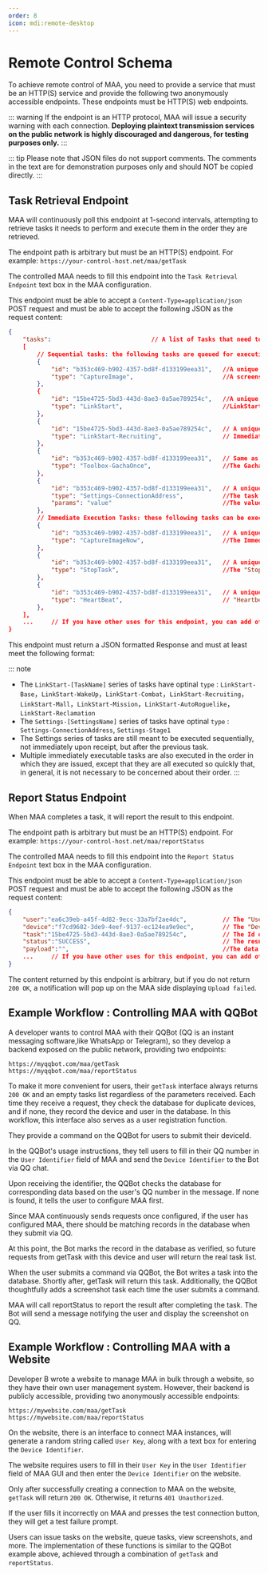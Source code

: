 ```yaml
---
order: 8
icon: mdi:remote-desktop
---
```


# Remote Control Schema

To achieve remote control of MAA, you need to provide a service that must be an HTTP(S) service and provide the following two anonymously accessible endpoints. These endpoints must be HTTP(S) web endpoints.

::: warning
If the endpoint is an HTTP protocol, MAA will issue a security warning with each connection. **Deploying plaintext transmission services on the public network is highly discouraged and dangerous, for testing purposes only.**
:::

::: tip
Please note that JSON files do not support comments. The comments in the text are for demonstration purposes only and should NOT be copied directly.
:::

## Task Retrieval Endpoint

MAA will continuously poll this endpoint at 1-second intervals, attempting to retrieve tasks it needs to perform and execute them in the order they are retrieved.

The endpoint path is arbitrary but must be an HTTP(S) endpoint. For example: `https://your-control-host.net/maa/getTask`

The controlled MAA needs to fill this endpoint into the `Task Retrieval Endpoint` text box in the MAA configuration.

This endpoint must be able to accept a `Content-Type=application/json` POST request and must be able to accept the following JSON as the request content:

```json
{
    "tasks":                            // A list of Tasks that need to be allowed to be executed by the MAA, the types supported currently are shown in the example, and the connection is considered invalid if the tasks do not exist.
    [
        // Sequential tasks: the following tasks are queued for execution in the order in which they are issued.
        {
            "id": "b353c469-b902-4357-bd8f-d133199eea31",   //A unique uuid for the task, type : string, which will be used when reporting on the task.
            "type": "CaptureImage",                         //A screenshot task that takes a screenshot of the current emulator and puts it in the payload of the reporting task as a Base64 string. If you need to issue this type of task, be sure to pay attention to the maximum request size that your endpoint can accept, as the screenshot size will lager than 10MB and exceed the default size limit of a typical gateway.
        },
        {
            "id": "15be4725-5bd3-443d-8ae3-0a5ae789254c",   //A unique uuid for the task, type : string, which will be used when reporting on the task.
            "type": "LinkStart",                            //LinkStart😄
        },
        {
            "id": "15be4725-5bd3-443d-8ae3-0a5ae789254c",   // A unique uuid, used in the same way as above.
            "type": "LinkStart-Recruiting",                 // Immediately executes the corresponding sub-function of "LinkStart" individually according to the current configuration, ignoring the tick box of this function on the GUI. The optional values for this type of Type are detailed below.
        },
        {
            "id": "b353c469-b902-4357-bd8f-d133199eea31",   // Same as "id" above
            "type": "Toolbox-GachaOnce",                    //The Gacha function in the toolbox, with optional values for this class Type:Toolbox-GachaOnce, Toolbox-GachaTenTimes
        },
        {
            "id": "b353c469-b902-4357-bd8f-d133199eea31",   // A unique uuid, used in the same way as above.
            "type": "Settings-ConnectionAddress",           //The task of modifying a configuration item is equivalent to executing the ConfigurationHelper.SetValue("ConnectionAddress", params); For security reasons, not every configuration can be modified, and those that can are detailed below.
            "params": "value"                               //The value you want to config
        },
        // Immediate Execution Tasks: these following tasks can be executed in a Sequential Execution Task run and the MAA guarantees that any of the following tasks will return results as soon as possible, and are typically used for control of the remote control function itself.
        {
            "id": "b353c469-b902-4357-bd8f-d133199eea31",   // A unique uuid, used in the same way as above.
            "type": "CaptureImageNow",                      //The Immediate Screenshot task is basically the same as the Screenshot task above, the only difference is that this task will be run immediately without waiting for other tasks.
        },
        {
            "id": "b353c469-b902-4357-bd8f-d133199eea31",   // A unique uuid, used in the same way as above.
            "type": "StopTask",                             //The "Stop current task" task will attempt to end the currently running task. If there are other tasks in the task list it will continue with the next one. This task does not wait to confirm that the current task has stopped before returning, so use the "HeartBeat" task to confirm that the stop command has taken effect.
        },
        {
            "id": "b353c469-b902-4357-bd8f-d133199eea31",   // A unique uuid, used in the same way as above.
            "type": "HeartBeat",                            // "Heartbeat" task, the task will immediately return the current "sequential task" queue in the task is executing as the Payload, if there is currently no task execution, return the empty string.
        },
    ],
    ...     // If you have other uses for this endpoint, you can add other return values of your own, but MAA will only read tasks.
}
```

This endpoint must return a JSON formatted Response and must at least meet the following format:

::: note

- The `LinkStart-[TaskName]` series of tasks have optinal `type` : `LinkStart-Base`，`LinkStart-WakeUp`，`LinkStart-Combat`，`LinkStart-Recruiting`，`LinkStart-Mall`，`LinkStart-Mission`，`LinkStart-AutoRoguelike`，`LinkStart-Reclamation`
- The `Settings-[SettingsName]` series of tasks have optinal `type` : `Settings-ConnectionAddress`, `Settings-Stage1`
- The Settings series of tasks are still meant to be executed sequentially, not immediately upon receipt, but after the previous task.
- Multiple immediately executable tasks are also executed in the order in which they are issued, except that they are all executed so quickly that, in general, it is not necessary to be concerned about their order.
    :::

## Report Status Endpoint

When MAA completes a task, it will report the result to this endpoint.

The endpoint path is arbitrary but must be an HTTP(S) endpoint. For example: `https://your-control-host.net/maa/reportStatus`

The controlled MAA needs to fill this endpoint into the `Report Status Endpoint` text box in the MAA configuration.

This endpoint must be able to accept a `Content-Type=application/json` POST request and must be able to accept the following JSON as the request content:

```json
{
    "user":"ea6c39eb-a45f-4d82-9ecc-33a7bf2ae4dc",          // The "User Identifier" you filled in the MAA settings.
    "device":"f7cd9682-3de9-4eef-9137-ec124ea9e9ec",        // The "Device Identifier" automatically generated in the MAA.
    "task":"15be4725-5bd3-443d-8ae3-0a5ae789254c",          // The Id of the task to be reported on, corresponding to the Id when 'getTask'.
    "status":"SUCCESS",                                     // The result of the task execution, SUCCESS or FAILED. generally, regardless of the success of the task execution will only return SUCCESS, only in special circumstances will return FAILED, will return FAILED situation, will be explicitly described in the above task introduction.
    "payload":"",                                           //The data to carry when reporting, string type. Depends on the task type, for example, when reporting on a screenshot task, the Base64 string of the screenshot will be carried here.
    ...     // If you have other uses for this endpoint, you can add other return values of your own, but MAA will only post upper value.
}
```

The content returned by this endpoint is arbitrary, but if you do not return `200 OK`, a notification will pop up on the MAA side displaying `Upload failed`.

## Example Workflow : Controlling MAA with QQBot

A developer wants to control MAA with their QQBot (QQ is an instant messaging software,like WhatsApp or Telegram), so they develop a backend exposed on the public network, providing two endpoints:

```text
https://myqqbot.com/maa/getTask
https://myqqbot.com/maa/reportStatus
```

To make it more convenient for users, their `getTask` interface always returns `200 OK` and an empty tasks list regardless of the parameters received.
Each time they receive a request, they check the database for duplicate devices, and if none, they record the device and user in the database.
In this workflow, this interface also serves as a user registration function.

They provide a command on the QQBot for users to submit their deviceId.

In the QQBot's usage instructions, they tell users to fill in their QQ number in the `User Identifier` field of MAA and send the `Device Identifier` to the Bot via QQ chat.

Upon receiving the identifier, the QQBot checks the database for corresponding data based on the user's QQ number in the message. If none is found, it tells the user to configure MAA first.

Since MAA continuously sends requests once configured, if the user has configured MAA, there should be matching records in the database when they submit via QQ.

At this point, the Bot marks the record in the database as verified, so future requests from getTask with this device and user will return the real task list.

When the user submits a command via QQBot, the Bot writes a task into the database. Shortly after, getTask will return this task. Additionally, the QQBot thoughtfully adds a screenshot task each time the user submits a command.

MAA will call reportStatus to report the result after completing the task. The Bot will send a message notifying the user and display the screenshot on QQ.

## Example Workflow : Controlling MAA with a Website

Developer B wrote a website to manage MAA in bulk through a website, so they have their own user management system. However, their backend is publicly accessible, providing two anonymously accessible endpoints:

```text
https://mywebsite.com/maa/getTask
https://mywebsite.com/maa/reportStatus
```

On the website, there is an interface to connect MAA instances, will generate a random string called `User Key`, along with a text box for entering the `Device Identifier`.

The website requires users to fill in their `User Key` in the `User Identifier` field of MAA GUI and then enter the `Device Identifier` on the website.

Only after successfully creating a connection to MAA on the website, `getTask` will return `200 OK`. Otherwise, it returns `401 Unauthorized`.

If the user fills it incorrectly on MAA and presses the test connection button, they will get a test failure prompt.

Users can issue tasks on the website, queue tasks, view screenshots, and more. The implementation of these functions is similar to the QQBot example above, achieved through a combination of `getTask` and `reportStatus`.
